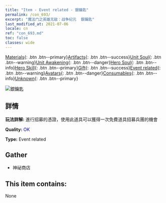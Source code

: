 ```yaml
---
title: "Item - Event related - 銀鑰匙"
permalink: /con_693/
excerpt: "魔法门之英雄无敌：战争纪元  銀鑰匙"
last_modified_at: 2021-07-06
locale: cn
ref: "con_693.md"
toc: false
classes: wide
---
```

 [Materials](/ItemsCN/){: .btn .btn--primary}[Artifacts](/ItemsCN/Artifacts/){: .btn .btn--success}[Unit Soul](/ItemsCN/UnitSoul/){: .btn .btn--warning}[Unit Awakening](/ItemsCN/UnitAwakening/){: .btn .btn--danger}[Hero Soul](/ItemsCN/HeroSoul/){: .btn .btn--info}[Hero Skill](/ItemsCN/HeroSkill/){: .btn .btn--primary}[Gift](/ItemsCN/Gift/){: .btn .btn--success}[Event related](/ItemsCN/Events/){: .btn .btn--warning}[Avatars](/ItemsCN/Avatars/){: .btn .btn--danger}[Consumables](/ItemsCN/Consumables/){: .btn .btn--info}[Unknown](/ItemsCN/Unknown/){: .btn .btn--primary}

 ![銀鑰匙](/images/t/i_tool_3001.png)

## 詳情
 **玩法詳解:** 進行招募的憑證，使用此道具可以獲得一次免費道具招募兵團的機會

 **Quality:** <span style="color: #0000CD">OK</span>

 **Type:** Event related

## Gather

*    神祕商店 

## This item contains:

  None

